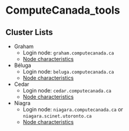 # ComputeCanada_tools

## Cluster Lists

- Graham
  - Login node: `graham.computecanada.ca`
  - [Node characteristics](https://docs.alliancecan.ca/wiki/Graham)
- Béluga
  - Login node: `beluga.computecanada.ca`
  - [Node characteristics](https://docs.alliancecan.ca/wiki/B%c3%a9luga/en)
- Cedar
  - Login node: `cedar.computecanada.ca`
  - [Node characteristics](https://docs.alliancecan.ca/wiki/Cedar)
- Niagra
  - Login node: `niagara.computecanada.ca` or `niagara.scinet.utoronto.ca`
  - [Node characteristics](https://docs.alliancecan.ca/wiki/Niagara_Quickstart)   
